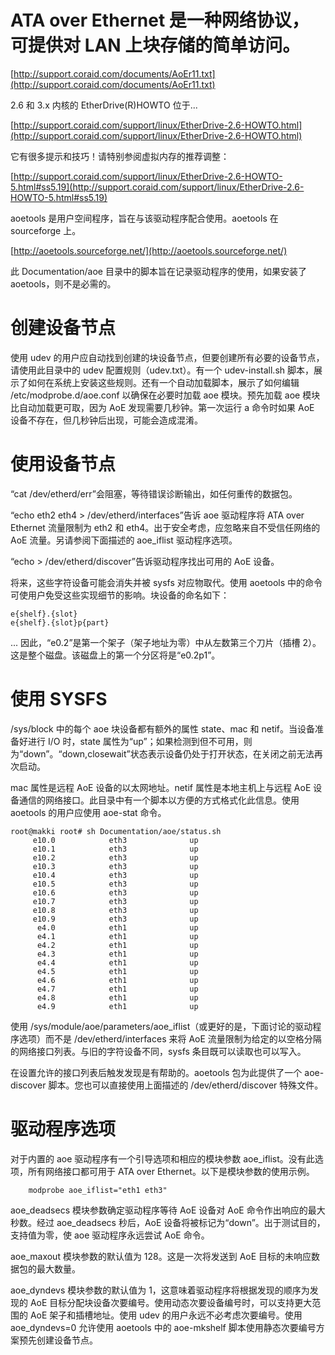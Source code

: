 # ATA over Ethernet 是一种网络协议，可提供对 LAN 上块存储的简单访问。

[http://support.coraid.com/documents/AoEr11.txt](http://support.coraid.com/documents/AoEr11.txt)

2.6 和 3.x 内核的 EtherDrive(R)HOWTO 位于...

[http://support.coraid.com/support/linux/EtherDrive-2.6-HOWTO.html](http://support.coraid.com/support/linux/EtherDrive-2.6-HOWTO.html)

它有很多提示和技巧！请特别参阅虚拟内存的推荐调整：

[http://support.coraid.com/support/linux/EtherDrive-2.6-HOWTO-5.html#ss5.19](http://support.coraid.com/support/linux/EtherDrive-2.6-HOWTO-5.html#ss5.19)

aoetools 是用户空间程序，旨在与该驱动程序配合使用。aoetools 在 sourceforge 上。

[http://aoetools.sourceforge.net/](http://aoetools.sourceforge.net/)

此 Documentation/aoe 目录中的脚本旨在记录驱动程序的使用，如果安装了 aoetools，则不是必需的。

# 创建设备节点

使用 udev 的用户应自动找到创建的块设备节点，但要创建所有必要的设备节点，请使用此目录中的 udev 配置规则（udev.txt）。有一个 udev-install.sh 脚本，展示了如何在系统上安装这些规则。还有一个自动加载脚本，展示了如何编辑 /etc/modprobe.d/aoe.conf 以确保在必要时加载 aoe 模块。预先加载 aoe 模块比自动加载更可取，因为 AoE 发现需要几秒钟。第一次运行 a 命令时如果 AoE 设备不存在，但几秒钟后出现，可能会造成混淆。

# 使用设备节点

“cat /dev/etherd/err”会阻塞，等待错误诊断输出，如任何重传的数据包。

“echo eth2 eth4 > /dev/etherd/interfaces”告诉 aoe 驱动程序将 ATA over Ethernet 流量限制为 eth2 和 eth4。出于安全考虑，应忽略来自不受信任网络的 AoE 流量。另请参阅下面描述的 aoe_iflist 驱动程序选项。

“echo > /dev/etherd/discover”告诉驱动程序找出可用的 AoE 设备。

将来，这些字符设备可能会消失并被 sysfs 对应物取代。使用 aoetools 中的命令可使用户免受这些实现细节的影响。块设备的命名如下：

```
e{shelf}.{slot}
e{shelf}.{slot}p{part}
```

... 因此，“e0.2”是第一个架子（架子地址为零）中从左数第三个刀片（插槽 2）。这是整个磁盘。该磁盘上的第一个分区将是“e0.2p1”。

# 使用 SYSFS

/sys/block 中的每个 aoe 块设备都有额外的属性 state、mac 和 netif。当设备准备好进行 I/O 时，state 属性为“up”；如果检测到但不可用，则为“down”。“down,closewait”状态表示设备仍处于打开状态，在关闭之前无法再次启动。

mac 属性是远程 AoE 设备的以太网地址。netif 属性是本地主机上与远程 AoE 设备通信的网络接口。此目录中有一个脚本以方便的方式格式化此信息。使用 aoetools 的用户应使用 aoe-stat 命令。

```
root@makki root# sh Documentation/aoe/status.sh 
     e10.0            eth3              up
     e10.1            eth3              up
     e10.2            eth3              up
     e10.3            eth3              up
     e10.4            eth3              up
     e10.5            eth3              up
     e10.6            eth3              up
     e10.7            eth3              up
     e10.8            eth3              up
     e10.9            eth3              up
      e4.0            eth1              up
      e4.1            eth1              up
      e4.2            eth1              up
      e4.3            eth1              up
      e4.4            eth1              up
      e4.5            eth1              up
      e4.6            eth1              up
      e4.7            eth1              up
      e4.8            eth1              up
      e4.9            eth1              up
```

使用 /sys/module/aoe/parameters/aoe_iflist（或更好的是，下面讨论的驱动程序选项）而不是 /dev/etherd/interfaces 来将 AoE 流量限制为给定的以空格分隔的网络接口列表。与旧的字符设备不同，sysfs 条目既可以读取也可以写入。

在设置允许的接口列表后触发发现是有帮助的。aoetools 包为此提供了一个 aoe-discover 脚本。您也可以直接使用上面描述的 /dev/etherd/discover 特殊文件。

# 驱动程序选项

对于内置的 aoe 驱动程序有一个引导选项和相应的模块参数 aoe_iflist。没有此选项，所有网络接口都可用于 ATA over Ethernet。以下是模块参数的使用示例。

```
    modprobe aoe_iflist="eth1 eth3"
```

aoe_deadsecs 模块参数确定驱动程序等待 AoE 设备对 AoE 命令作出响应的最大秒数。经过 aoe_deadsecs 秒后，AoE 设备将被标记为“down”。出于测试目的，支持值为零，使 aoe 驱动程序永远尝试 AoE 命令。

aoe_maxout 模块参数的默认值为 128。这是一次将发送到 AoE 目标的未响应数据包的最大数量。

aoe_dyndevs 模块参数的默认值为 1，这意味着驱动程序将根据发现的顺序为发现的 AoE 目标分配块设备次要编号。使用动态次要设备编号时，可以支持更大范围的 AoE 架子和插槽地址。使用 udev 的用户永远不必考虑次要编号。使用 aoe_dyndevs=0 允许使用 aoetools 中的 aoe-mkshelf 脚本使用静态次要编号方案预先创建设备节点。